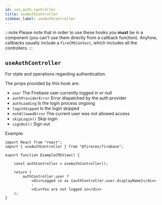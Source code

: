```yaml
---
id: use_auth_controller
title: useAuthController
sidebar_label: useAuthController
---
```


:::note
Please note that in order to use these hooks you **must** be in
a component (you can't use them directly from a callback function).
Anyhow, callbacks usually include a `FireCMSContext`, which includes all
the controllers.
:::

## `useAuthController`
For state and operations regarding authentication.

The props provided by this hook are:

* `user` The Firebase user currently logged in or null
* `authProviderError` Error dispatched by the auth provider
* `authLoading` Is the login process ongoing
* `loginSkipped` Is the login skipped
* `notAllowedError` The current user was not allowed access
* `skipLogin()` Skip login
* `signOut()` Sign out

Example:

```tsx
import React from "react";
import { useAuthController } from "@firecms/firebase";

export function ExampleCMSView() {

    const authController = useAuthController();

    return (
        authController.user ?
            <div>Logged in as {authController.user.displayName}</div>
            :
            <div>You are not logged in</div>
    );
}
```


